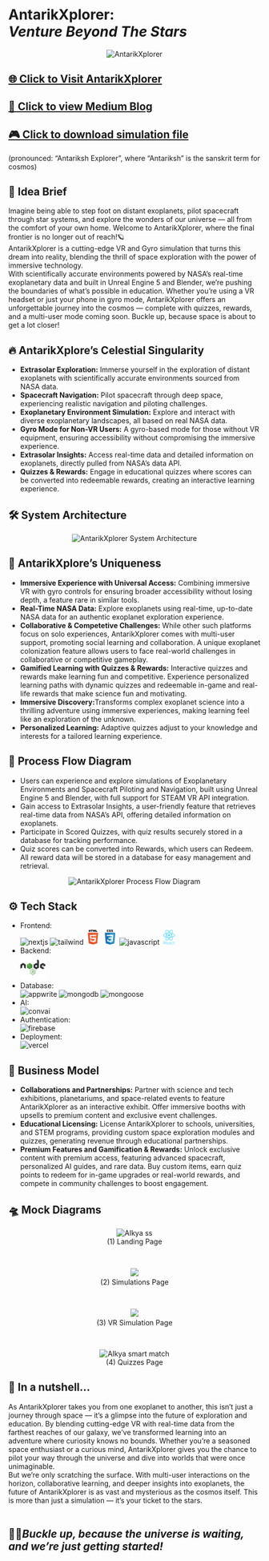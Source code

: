 # AntarikXplorer: <br/> <i>Venture Beyond The Stars</i>

<div align="center">
  <img src="https://github.com/user-attachments/assets/cf1cba18-4dff-46b8-a3b1-ebee44bd391a" alt="AntarikXplorer">
</div>

## [🌐 Click to Visit AntarikXplorer](https://antarik-xplorer.vercel.app/)
## [📝 Click to view Medium Blog](https://medium.com/@daspriyosmita2003/antarikxplorer-6dfa7ad0ff4b)
## [🎮 Click to download simulation file](https://priyosmita.itch.io/antarikxplorer)

(pronounced: “Antariksh Explorer”, where “Antariksh” is the sanskrit term for cosmos)<br/>

## 🚀 Idea Brief
Imagine being able to step foot on distant exoplanets, pilot spacecraft through star systems, and explore the wonders of our universe — all from the comfort of your own home. Welcome to AntarikXplorer, where the final frontier is no longer out of reach!🪐<br/>
AntarikXplorer is a cutting-edge VR and Gyro simulation that turns this dream into reality, blending the thrill of space exploration with the power of immersive technology.
<br/>
With scientifically accurate environments powered by NASA’s real-time exoplanetary data and built in Unreal Engine 5 and Blender, we’re pushing the boundaries of what’s possible in education. Whether you’re using a VR headset or just your phone in gyro mode, AntarikXplorer offers an unforgettable journey into the cosmos — complete with quizzes, rewards, and a multi-user mode coming soon. Buckle up, because space is about to get a lot closer!

## 🔥 AntarikXplore’s Celestial Singularity
- <b>Extrasolar Exploration:</b> Immerse yourself in the exploration of distant exoplanets with scientifically accurate environments sourced from NASA data.
- <b>Spacecraft Navigation:</b> Pilot spacecraft through deep space, experiencing realistic navigation and piloting challenges.
- <b>Exoplanetary Environment Simulation:</b> Explore and interact with diverse exoplanetary landscapes, all based on real NASA data.
- <b>Gyro Mode for Non-VR Users:</b> A gyro-based mode for those without VR equipment, ensuring accessibility without compromising the immersive experience.
- <b>Extrasolar Insights:</b> Access real-time data and detailed information on exoplanets, directly pulled from NASA’s data API.
- <b>Quizzes & Rewards:</b> Engage in educational quizzes where scores can be converted into redeemable rewards, creating an interactive learning experience.

## 🛠 System Architecture
<div align="center">
  <img src="https://github.com/user-attachments/assets/a5d63a56-0836-4007-a724-8254b686f5b7" alt="AntarikXplorer System Architecture">
</div>

## 🌟 AntarikXplore’s Uniqueness
- <b>Immersive Experience with Universal Access:</b> Combining immersive VR with gyro controls for ensuring broader accessibility without losing depth, a feature rare in similar tools.
- <b>Real-Time NASA Data:</b> Explore exoplanets using real-time, up-to-date NASA data for an authentic exoplanet exploration experience.
- <b>Collaborative & Competetive Challenges:</b> While other such platforms focus on solo experiences, AntarikXplorer comes with multi-user support, promoting social learning and collaboration. A unique exoplanet colonization feature allows users to face real-world challenges in collaborative or competitive gameplay.
- <b>Gamified Learning with Quizzes & Rewards:</b> Interactive quizzes and rewards make learning fun and competitive. Experience personalized learning paths with dynamic quizzes and redeemable in-game and real-life rewards that make science fun and motivating.
- <b>Immersive Discovery:</b>Transforms complex exoplanet science into a thrilling adventure using immersive experiences, making learning feel like an exploration of the unknown.
- <b>Personalized Learning:</b> Adaptive quizzes adjust to your knowledge and interests for a tailored learning experience.

## 🌠 Process Flow Diagram
- Users can experience and explore simulations of Exoplanetary Environments and Spacecraft Piloting and Navigation, built using Unreal Engine 5 and Blender, with full support for STEAM VR API integration.
- Gain access to Extrasolar Insights, a user-friendly feature that retrieves real-time data from NASA’s API, offering detailed information on exoplanets.
- Participate in Scored Quizzes, with quiz results securely stored in a database for tracking performance.
- Quiz scores can be converted into Rewards, which users can Redeem. All reward data will be stored in a database for easy management and retrieval.
<div align="center">
  <img src="https://github.com/user-attachments/assets/3e8f6af9-4c37-4ce9-bd3e-6da66034fe3b" alt="AntarikXplorer Process Flow Diagram">
</div>


## ⚙️ Tech Stack
- Frontend:<br/> <img src="https://www.datocms-assets.com/98835/1684410508-image-7.png" alt="nextjs" width="30" height="30"/> <img src="https://www.vectorlogo.zone/logos/tailwindcss/tailwindcss-icon.svg" alt="tailwind" width="30" height="30"/> <img src="https://raw.githubusercontent.com/devicons/devicon/master/icons/html5/html5-original-wordmark.svg" alt="html5" width="30" height="30"/> <img src="https://raw.githubusercontent.com/devicons/devicon/master/icons/css3/css3-original-wordmark.svg" alt="css3" width="30" height="30"/> <img src="https://cdn.worldvectorlogo.com/logos/javascript-1.svg" alt="javascript" width="30" height="30"/> <img src="https://raw.githubusercontent.com/devicons/devicon/master/icons/react/react-original-wordmark.svg" alt="react" width="30" height="30"/> 
- Backend:<br/> <img src="https://raw.githubusercontent.com/devicons/devicon/master/icons/nodejs/nodejs-original-wordmark.svg" alt="nodejs" width="50" height="50"/>
- Database: <br/> <img src="https://appwrite.io/assets/logomark/logo.png" alt="appwrite" width="35" height="30"/> <img src="https://www.svgrepo.com/show/331488/mongodb.svg" alt="mongodb" width="30" height="30"/> <img src="https://img.icons8.com/?size=512&id=gKfcEStXI1Hm&format=png" alt="mongoose" width="40" height="40"/>
- AI:<br/> <img src="https://canada1.discourse-cdn.com/flex004/uploads/convai/original/2X/b/b288507c6abec0ab8369f8d0e15d465296a91e63.png" alt="convai" width="90" height="30"/> 
- Authentication: <br/> <img src="https://brandlogos.net/wp-content/uploads/2025/03/firebase_icon-logo_brandlogos.net_tcvck.png" alt="firebase" width="25" height="30"/>
- Deployment: <br/> <img src="https://static.wikia.nocookie.net/logopedia/images/a/a7/Vercel_favicon.svg/revision/latest?cb=20221026155821" alt="vercel" width="40" height="40"/> 

## 💸 Business Model
- <b>Collaborations and Partnerships:</b> Partner with science and tech exhibitions, planetariums, and space-related events to feature AntarikXplorer as an interactive exhibit. Offer immersive booths with upsells to premium content and exclusive event challenges.
- <b>Educational Licensing:</b> License AntarikXplorer to schools, universities, and STEM programs, providing custom space exploration modules and quizzes, generating revenue through educational partnerships.
- <b>Premium Features and Gamification & Rewards:</b> Unlock exclusive content with premium access, featuring advanced spacecraft, personalized AI guides, and rare data. Buy custom items, earn quiz points to redeem for in-game upgrades or real-world rewards, and compete in community challenges to boost engagement.

## 🛸 Mock Diagrams
<div align="center">
  <figure>
    <img src="https://github.com/user-attachments/assets/c307130f-13d7-4dbe-9821-31495e1f4842" alt="AIkya ss">
    <figcaption>(1) Landing Page</figcaption>
  </figure>
</div><br/>
<div align="center">
  <figure>
    <img src="https://github.com/user-attachments/assets/7b33235d-ef02-4bd9-8c2d-f810f28653da">
    <figcaption>(2) Simulations Page</figcaption>
  </figure>
</div><br/>
<div align="center">
  <figure>
    <img src="https://github.com/user-attachments/assets/d78f1384-09cb-431d-a7d0-b25c2f246868">
    <figcaption>(3) VR Simulation Page</figcaption>
  </figure>
</div><br/>
<div align="center">
  <figure>
    <img src="https://github.com/user-attachments/assets/f39367e4-2316-41c0-a7e7-f0b6a8e7af27" alt="AIkya smart match">
    <figcaption>(4) Quizzes Page</figcaption>
  </figure>
</div>

## 💫 In a nutshell...
As AntarikXplorer takes you from one exoplanet to another, this isn’t just a journey through space — it’s a glimpse into the future of exploration and education. By blending cutting-edge VR with real-time data from the farthest reaches of our galaxy, we’ve transformed learning into an adventure where curiosity knows no bounds. Whether you’re a seasoned space enthusiast or a curious mind, AntarikXplorer gives you the chance to pilot your way through the universe and dive into worlds that were once unimaginable.
<br/>
But we’re only scratching the surface. With multi-user interactions on the horizon, collaborative learning, and deeper insights into exoplanets, the future of AntarikXplorer is as vast and mysterious as the cosmos itself. This is more than just a simulation — it’s your ticket to the stars.
<br/><br/>
<h2>👩‍🚀<b><i>Buckle up, because the universe is waiting, and we’re just getting started!</b></i></h2>
